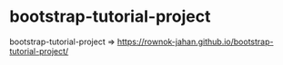 # bootstrap-tutorial-project
bootstrap-tutorial-project =>  https://rownok-jahan.github.io/bootstrap-tutorial-project/
